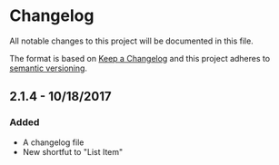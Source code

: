 # Changelog
All notable changes to this project will be documented in this file.

The format is based on [Keep a Changelog](http://keepachangelog.com/en/1.0.0/)
and this project adheres to [semantic versioning](http://semver.org/spec/v2.0.0.html).

## 2.1.4 - 10/18/2017
### Added
- A changelog file
- New shortfut to "List Item"